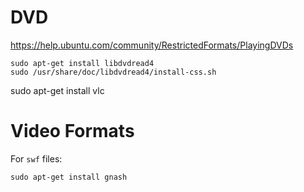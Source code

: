 DVD
=========================================================================================

https://help.ubuntu.com/community/RestrictedFormats/PlayingDVDs

    sudo apt-get install libdvdread4
    sudo /usr/share/doc/libdvdread4/install-css.sh

   sudo apt-get install vlc


Video Formats
=========================================================================================

For `swf` files:

    sudo apt-get install gnash

